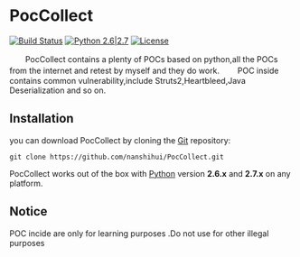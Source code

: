 # PocCollect

[![Build Status](http://nanshihui.github.io/public/status.svg)](http://nanshihui.github.io/2016/01/21/ToolForSpider%E7%AE%80%E4%BB%8B/) [![Python 2.6|2.7](http://nanshihui.github.io/public/python.svg)](https://www.python.org/) [![License](http://nanshihui.github.io/public/license.svg)](http://nanshihui.github.io/2016/01/21/ToolForSpider%E7%AE%80%E4%BB%8B/) 

　　PocCollect contains a plenty of POCs based on python,all the POCs from the internet and retest by myself and they do work.
　　POC inside contains common vulnerability,include Struts2,Heartbleed,Java Deserialization and so on.



Installation
----

you can download PocCollect by cloning the [Git](https://github.com/nanshihui/PocCollect) repository:

    git clone https://github.com/nanshihui/PocCollect.git

PocCollect works out of the box with [Python](http://www.python.org/download/) version **2.6.x** and **2.7.x** on any platform.

Notice
----
POC incide are only for learning purposes .Do not use for other illegal purposes